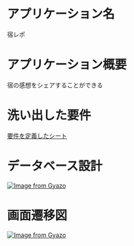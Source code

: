 # アプリケーション名
宿レポ

# アプリケーション概要
宿の感想をシェアすることができる

# 洗い出した要件
[要件を定義したシート](https://docs.google.com/spreadsheets/d/10t9U2Mk-rIvBOr7VjA7Zjyz1XMTuNcEyI1SQ8kZD_mw/edit?usp=sharing) 

# データベース設計
[![Image from Gyazo](https://i.gyazo.com/14ae373e6bf1fa82e33d0cd5fb6e4fe6.png)](https://gyazo.com/14ae373e6bf1fa82e33d0cd5fb6e4fe6)

# 画面遷移図
[![Image from Gyazo](https://i.gyazo.com/4a249068343d289512daa41e8502b8c3.png)](https://gyazo.com/4a249068343d289512daa41e8502b8c3)